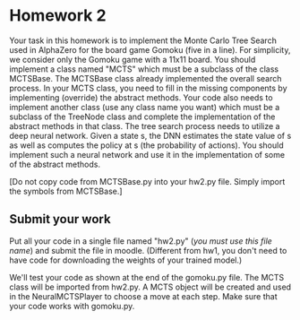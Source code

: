 # Homework 2

Your task in this homework is to implement the Monte Carlo Tree Search used in AlphaZero for the board game Gomoku (five in a line). For simplicity, we consider only the Gomoku game with a 11x11 board. You should implement a class named "MCTS" which must be a subclass of the class MCTSBase. The MCTSBase class already implemented the overall search process. In your MCTS class, you need to fill in the missing components by implementing (override) the abstract methods. Your code also needs to implement another class (use any class name you want) which must be a subclass of the TreeNode class and complete the implementation of the abstract methods in that class. The tree search process needs to utilize a deep neural network. Given a state s, the DNN  estimates the state value of s as well as computes the policy at s (the probability of actions). You should implement such a neural network and use it in the implementation of some of the abstract methods.     

[Do not copy code from MCTSBase.py into your hw2.py file. Simply import the symbols from MCTSBase.]

## Submit your work
Put all your code in a single file named "hw2.py" (*you must use this file name*) and submit the file in moodle. 
(Different from hw1, you don't need to have code for downloading the weights of your trained model.)

We'll test your code as shown at the end of the gomoku.py file. The MCTS class will be imported from hw2.py. A MCTS object will be created and used in the NeuralMCTSPlayer to choose a move at each step. Make sure that your code works with gomoku.py.  
 
 
